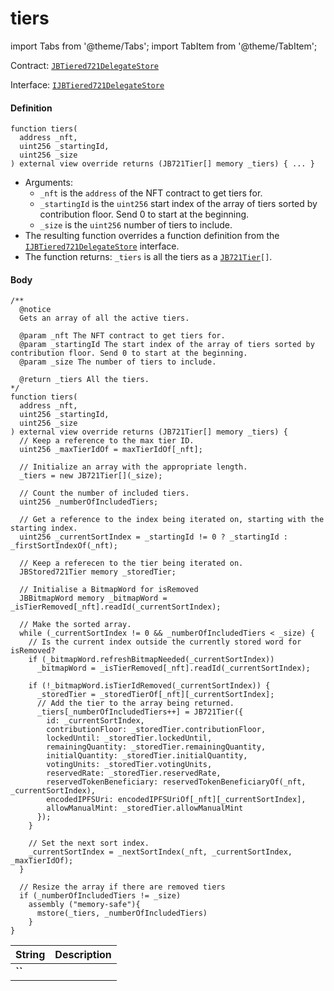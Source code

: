 # tiers

import Tabs from '@theme/Tabs';
import TabItem from '@theme/TabItem';

Contract: [`JBTiered721DelegateStore`](/dev/api/contracts/or-delegates/jbtiered721delegatestore)

Interface: [`IJBTiered721DelegateStore`](/dev/api/interfaces/ijbtiered721delegatestore)

<Tabs>
<TabItem value="Step by step" label="Step by step">

#### Definition

```
function tiers(
  address _nft,
  uint256 _startingId,
  uint256 _size
) external view override returns (JB721Tier[] memory _tiers) { ... }
```

- Arguments:
  - `_nft` is the `address` of the NFT contract to get tiers for.
  - `_startingId` is the `uint256` start index of the array of tiers sorted by contribution floor. Send 0 to start at the beginning.
  - `_size` is the `uint256` number of tiers to include.
- The resulting function overrides a function definition from the [`IJBTiered721DelegateStore`](/dev/api/interfaces/ijbtiered721delegatestore) interface.
- The function returns:
  `_tiers` is all the tiers as a <code>[JB721Tier](/dev/api/data-structures/jb721tier)[]</code>.

#### Body

</TabItem>

<TabItem value="Code" label="Code">

```
/** 
  @notice
  Gets an array of all the active tiers. 

  @param _nft The NFT contract to get tiers for.
  @param _startingId The start index of the array of tiers sorted by contribution floor. Send 0 to start at the beginning.
  @param _size The number of tiers to include.

  @return _tiers All the tiers.
*/
function tiers(
  address _nft,
  uint256 _startingId,
  uint256 _size
) external view override returns (JB721Tier[] memory _tiers) {
  // Keep a reference to the max tier ID.
  uint256 _maxTierIdOf = maxTierIdOf[_nft];

  // Initialize an array with the appropriate length.
  _tiers = new JB721Tier[](_size);

  // Count the number of included tiers.
  uint256 _numberOfIncludedTiers;

  // Get a reference to the index being iterated on, starting with the starting index.
  uint256 _currentSortIndex = _startingId != 0 ? _startingId : _firstSortIndexOf(_nft);

  // Keep a referecen to the tier being iterated on.
  JBStored721Tier memory _storedTier;

  // Initialise a BitmapWord for isRemoved
  JBBitmapWord memory _bitmapWord = _isTierRemoved[_nft].readId(_currentSortIndex);

  // Make the sorted array.
  while (_currentSortIndex != 0 && _numberOfIncludedTiers < _size) {
    // Is the current index outside the currently stored word for isRemoved?
    if (_bitmapWord.refreshBitmapNeeded(_currentSortIndex))
      _bitmapWord = _isTierRemoved[_nft].readId(_currentSortIndex);

    if (!_bitmapWord.isTierIdRemoved(_currentSortIndex)) {
      _storedTier = _storedTierOf[_nft][_currentSortIndex];
      // Add the tier to the array being returned.
      _tiers[_numberOfIncludedTiers++] = JB721Tier({
        id: _currentSortIndex,
        contributionFloor: _storedTier.contributionFloor,
        lockedUntil: _storedTier.lockedUntil,
        remainingQuantity: _storedTier.remainingQuantity,
        initialQuantity: _storedTier.initialQuantity,
        votingUnits: _storedTier.votingUnits,
        reservedRate: _storedTier.reservedRate,
        reservedTokenBeneficiary: reservedTokenBeneficiaryOf(_nft, _currentSortIndex),
        encodedIPFSUri: encodedIPFSUriOf[_nft][_currentSortIndex],
        allowManualMint: _storedTier.allowManualMint
      });
    }

    // Set the next sort index.
    _currentSortIndex = _nextSortIndex(_nft, _currentSortIndex, _maxTierIdOf);
  }

  // Resize the array if there are removed tiers
  if (_numberOfIncludedTiers != _size)
    assembly ("memory-safe"){
      mstore(_tiers, _numberOfIncludedTiers)
    }
}
```

</TabItem>

<TabItem value="Errors" label="Errors">

|String|Description|
|-|-|
|**``**||

</TabItem>

<TabItem value="Bug bounty" label="Bug bounty">

</TabItem>
</Tabs>

